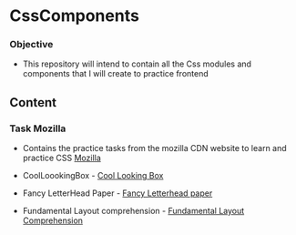 # CssComponents

### Objective

- This repository will intend to contain all the Css modules and components that I will create to practice frontend

## Content 

### Task Mozilla 

- Contains the practice tasks from the mozilla CDN website to learn and practice CSS [Mozilla](https://developer.mozilla.org/en-US/docs/Learn/CSS/Building_blocks/Selectors/Selectors_Tasks)

- CoolLoookingBox - [Cool Looking Box](https://developer.mozilla.org/en-US/docs/Learn/CSS/Building_blocks/A_cool_looking_box)

- Fancy LetterHead Paper - [Fancy Letterhead paper](https://developer.mozilla.org/en-US/docs/Learn/CSS/Building_blocks/Creating_fancy_letterheaded_paper)

- Fundamental Layout comprehension - [Fundamental Layout Comprehension](https://developer.mozilla.org/en-US/docs/Learn/CSS/CSS_layout/Fundamental_Layout_Comprehension)

